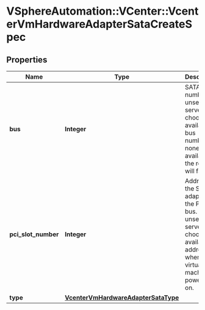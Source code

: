 # VSphereAutomation::VCenter::VcenterVmHardwareAdapterSataCreateSpec

## Properties
Name | Type | Description | Notes
------------ | ------------- | ------------- | -------------
**bus** | **Integer** | SATA bus number. If unset, the server will choose an available bus number; if none is available, the request will fail. | [optional] 
**pci_slot_number** | **Integer** | Address of the SATA adapter on the PCI bus. If unset, the server will choose an available address when the virtual machine is powered on. | [optional] 
**type** | [**VcenterVmHardwareAdapterSataType**](VcenterVmHardwareAdapterSataType.md) |  | [optional] 


